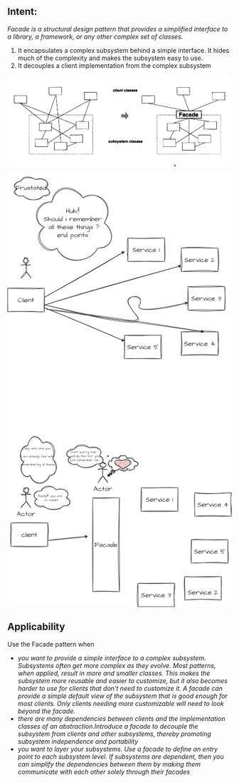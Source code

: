 Intent:
-------
*Facade is a structural design pattern that provides a simplified interface to a library, a framework, or any
other complex set of classes.*
1. It encapsulates a complex subsystem behind a simple interface. It hides much of the complexity and makes the subsystem easy to use.
2. It decouples a client implementation from the complex subsystem

![facade.png](facade.png)

![facade_exp.png](facde_exp.png)

**Applicability**
--------------
Use the Facade pattern when
* *you want to provide a simple interface to a complex subsystem. Subsystems
  often get more complex as they evolve. Most patterns, when applied, result
  in more and smaller classes. This makes the subsystem more reusable and
  easier to customize, but it also becomes harder to use for clients that don't
  need to customize it. A facade can provide a simple default view of the
  subsystem that is good enough for most clients. Only clients needing more
  customizable will need to look beyond the facade.*
* *there are many dependencies between clients and the implementation classes
  of an abstraction.Introduce a facade to decouple the subsystem from clients
  and other subsystems, thereby promoting subsystem independence and
  portability*
* *you want to layer your subsystems. Use a facade to define an entry point to
  each subsystem level. If subsystems are dependent, then you can simplify
  the dependencies between them by making them communicate with each
  other solely through their facades*